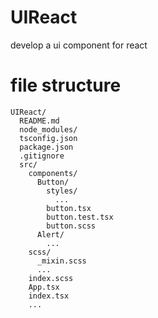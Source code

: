 # UIReact
develop a ui component for react

# file structure
```
UIReact/
  README.md
  node_modules/
  tsconfig.json
  package.json
  .gitignore
  src/
    components/
      Button/
        styles/
          ...
        button.tsx
        button.test.tsx
        button.scss
      Alert/
        ...
    scss/
      _mixin.scss
      ...
    index.scss
    App.tsx
    index.tsx
    ...
```